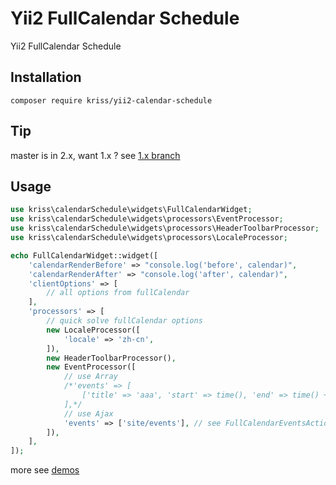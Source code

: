 Yii2 FullCalendar Schedule
======================
Yii2 FullCalendar Schedule

Installation
------------

```
composer require kriss/yii2-calendar-schedule
```

Tip
-----

master is in 2.x, want 1.x ? see [1.x branch](https://github.com/krissss/yii2-calendar-schedule/tree/dev-1.x)

Usage
-----

```php
use kriss\calendarSchedule\widgets\FullCalendarWidget;
use kriss\calendarSchedule\widgets\processors\EventProcessor;
use kriss\calendarSchedule\widgets\processors\HeaderToolbarProcessor;
use kriss\calendarSchedule\widgets\processors\LocaleProcessor;

echo FullCalendarWidget::widget([
    'calendarRenderBefore' => "console.log('before', calendar)",
    'calendarRenderAfter' => "console.log('after', calendar)",
    'clientOptions' => [
        // all options from fullCalendar
    ],
    'processors' => [
        // quick solve fullCalendar options
        new LocaleProcessor([
            'locale' => 'zh-cn',
        ]),
        new HeaderToolbarProcessor(),
        new EventProcessor([
            // use Array
            /*'events' => [
                ['title' => 'aaa', 'start' => time(), 'end' => time() + 10 * 3600],
            ],*/
            // use Ajax
            'events' => ['site/events'], // see FullCalendarEventsAction
        ]),
    ],
]);
```

more see [demos](demos)
